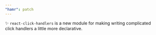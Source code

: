 ```yaml
---
"hamr": patch
---
```


✨ `react-click-handlers` is a new module for making writing complicated click handlers a little more declarative.
